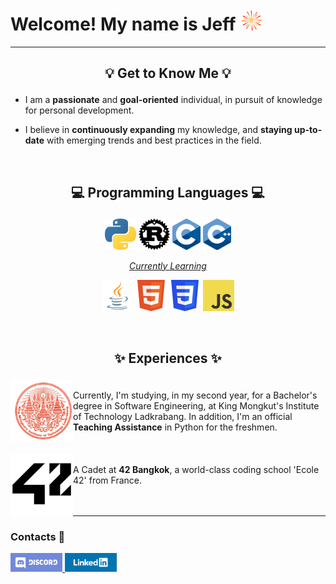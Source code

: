 # Welcome! My name is Jeff <picture> <img src="./assets/firework.gif?raw=true" width="35" height="35"> </picture>

---

## <p align="center">💡 Get to Know Me 💡</p>

- I am a <strong>passionate</strong> and <strong>goal-oriented</strong> individual, in pursuit of knowledge for personal development.

- I believe in <strong>continuously expanding</strong> my knowledge, and <strong>staying up-to-date</strong> with emerging trends and best practices in the field.

<br>

## <p align="center">💻 Programming Languages 💻</p>

<div>
 <p align="center">
  <picture title="Python">
   <source srcset="./assets/python.png?raw=true" media="(prefers-color-scheme: no-preference)">
   <img height="50" src="./assets/python.png?raw=true" alt="Python">
  </picture>
  
  <picture title="Rust">
  <source srcset="./assets/rust_light.png?raw=true" media="(prefers-color-scheme: light)">
   <source srcset="./assets/rust_dark.png?raw=true" media="(prefers-color-scheme: dark)">
   <img height="50" src="./assets/rust_light.png?raw=true" alt="Rust">
  </picture>
  
  <picture title="C">
  <source srcset="./assets/c.png?raw=true" media="(prefers-color-scheme: no-preference)">
   <img height="50" src="./assets/c.png?raw=true" alt="C">
  </picture>
  
  <picture title="C++">
  <source srcset="./assets/cpp.png?raw=true" media="(prefers-color-scheme: no-preference)">
   <img height="50" src="./assets/cpp.png?raw=true" alt="C++">
  </picture>
 </p>
</div>

<div>
 <p align="center"> <ins><i>Currently Learning</i></ins> </p>
 <p align="center">
  <picture title="Java">
   <source srcset="./assets/java.png?raw=true" media="(prefers-color-scheme: no-preference)">
   <img height="50" src="./assets/java.png?raw=true" alt="Java">
  </picture>
  
  <picture title="HTML">
   <source srcset="./assets/html.png?raw=true" media="(prefers-color-scheme: no-preference)">
   <img height="50" src="./assets/html.png?raw=true" alt="HTML">
  </picture>
  
  <picture title="CSS">
   <source srcset="./assets/css.png?raw=true" media="(prefers-color-scheme: no-preference)">
   <img height="50" src="./assets/css.png?raw=true" alt="CSS">
  </picture>
  
  <picture title="JavaScript">
   <source srcset="./assets/js.png?raw=true" media="(prefers-color-scheme: no-preference)">
   <img height="50" src="./assets/js.png?raw=true" alt="JavaScript">
  </picture>
 </p>
</div>

<br>

## <p align="center">✨ Experiences ✨</p>

<div>
 <picture title="KMITL">
  <source srcset="./assets/kmitl.png?raw=true" media="(prefers-color-scheme: no-preference)">
  <img height="100" align="left" src="./assets/kmitl.png?raw=true" alt="KMITL">
 </picture>
 <br>
 <span> 
  Currently, I'm studying, in my second year, for a Bachelor's degree in Software Engineering, at King Mongkut's Institute of Technology Ladkrabang. In addition, I'm an official <strong>Teaching Assistance</strong> in Python for the freshmen.
 </span>
</div>

<br>
<br>

<div>
 <picture title="42 Bangkok">
  <source srcset="./assets/42_light.png?raw=true" media="(prefers-color-scheme: light)">
  <source srcset="./assets/42_dark.png?raw=true" media="(prefers-color-scheme: dark)">
  <img height="100" align="left" src="./assets/42_light.png?raw=true" alt="42 Bangkok">
 </picture>
 <br>
 <span>
  A Cadet at <strong>42 Bangkok</strong>, a world-class coding school 'Ecole 42' from France.
 </span>
</div>

<br>
<br>

---

### <p align="left">Contacts 🔎</p>

<div>
 <a href="https://discordapp.com/users/239938035486031872">
 <img height="30" src="./assets/discord.png?raw=true">
 </a>
 <a href="https://www.linkedin.com/in/phurinjeffy">
 <img height="30" src="./assets/linkedin.png?raw=true">
 </a>
</div>

